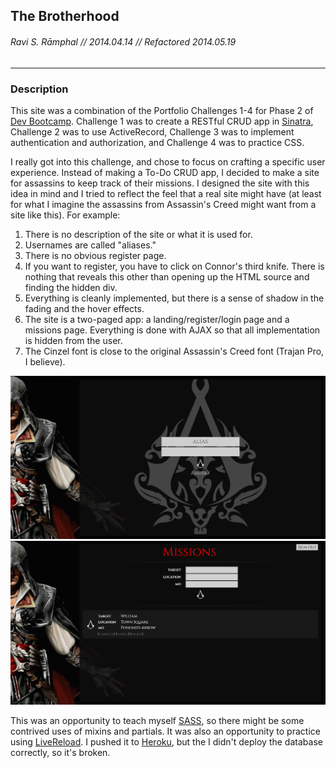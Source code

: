 ## The Brotherhood
###### Ravi S. Rāmphal // 2014.04.14 // Refactored 2014.05.19

***

### Description

This site was a combination of the Portfolio Challenges 1-4 for Phase 2 of [Dev Bootcamp](http://devbootcamp.com). Challenge 1 was to create a RESTful CRUD app in [Sinatra](http://www.sinatrarb.com), Challenge 2 was to use ActiveRecord, Challenge 3 was to implement authentication and authorization, and Challenge 4 was to practice CSS.

I really got into this challenge, and chose to focus on crafting a specific user experience. Instead of making a To-Do CRUD app, I decided to make a site for assassins to keep track of their missions. I designed the site with this idea in mind and I tried to reflect the feel that a real site might have (at least for what I imagine the assassins from Assassin's Creed might want from a site like this). For example:

1. There is no description of the site or what it is used for.
2. Usernames are called "aliases."
3. There is no obvious register page.
4. If you want to register, you have to click on Connor's third knife. There is nothing that reveals this other than opening up the HTML source and finding the hidden div.
5. Everything is cleanly implemented, but there is a sense of shadow in the fading and the hover effects.
6. The site is a two-paged app: a landing/register/login page and a missions page. Everything is done with AJAX so that all implementation is hidden from the user.
7. The Cinzel font is close to the original Assassin's Creed font (Trajan Pro, I believe).

![landing page](https://raw.githubusercontent.com/rramphal/the-brotherhood/master/public/img/readme_screenshots/landing.png)
![missions page](https://raw.githubusercontent.com/rramphal/the-brotherhood/master/public/img/readme_screenshots/missions.png)

This was an opportunity to teach myself [SASS](http://sass-lang.com), so there might be some contrived uses of mixins and partials. It was also an opportunity to practice using [LiveReload](http://livereload.com). I pushed it to [Heroku](http://assassinmissions.herokuapp.com), but the I didn't deploy the database correctly, so it's broken.